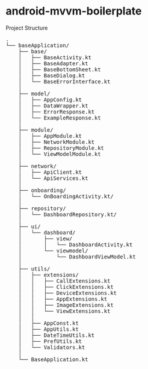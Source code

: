 # android-mvvm-boilerplate
Project Structure
<pre>
.
└── baseApplication/
    ├── base/
    │   ├── BaseActivity.kt
    │   ├── BaseAdapter.kt
    │   ├── BaseBottomSheet.kt
    │   ├── BaseDialog.kt
    │   └── BaseErrorInterface.kt
    │   
    ├── model/
    │   ├── AppConfig.kt
    │   ├── DataWrapper.kt
    │   ├── ErrorResponse.kt
    │   └── ExampleResponse.kt
    │
    ├── module/
    │   ├── AppModule.kt
    │   ├── NetworkModule.kt
    │   ├── RepositoryModule.kt
    │   └── ViewModelModule.kt
    │
    ├── network/
    │   ├── ApiClient.kt
    │   └── ApiServices.kt
    │ 
    ├── onboarding/
    │   └── OnBoardingActivity.kt/
    │ 
    ├── repository/
    │   └── DashboardRepository.kt/
    │ 
    ├── ui/
    │   └── dashboard/
    │       ├── view/
    │       │   └── DashboardActivity.kt
    │       └── viewmodel/
    │           └── DashboardViewModel.kt
    │       
    ├── utils/
    │   ├── extensions/
    │   │   ├── CallExtensions.kt
    │   │   ├── ClickExtensions.kt
    │   │   ├── DeviceExtensions.kt
    │   │   ├── AppExtensions.kt
    │   │   ├── ImageExtensions.kt
    │   │   └── ViewExtensions.kt
    │   │
    │   ├── AppConst.kt
    │   ├── AppUtils.kt
    │   ├── DateTimeUtils.kt
    │   ├── PrefUtils.kt
    │   └── Validators.kt
    │
    └── BaseApplication.kt
</pre>

